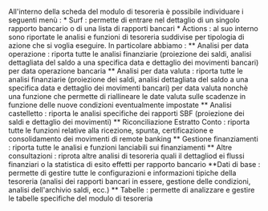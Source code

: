 All'interno della scheda del modulo di tesoreria è possibile individuare i seguenti menù : 
 \* Surf :  permette di entrare nel dettaglio di un singolo rapporto bancario o di una lista di rapporti bancari
 \* Actions :  al suo interno sono riportate le analisi e funzioni di tesoreria suddivise per tipologia di azione che si voglia eseguire. In particolare abbiamo : 
 \*\* Analisi per data operazione :  riporta tutte le analisi finanziarie (proiezione dei saldi, analisi dettagliata del saldo a una specifica data e  dettaglio dei movimenti bancari) per data operazione bancaria
 \*\* Analisi per data valuta :  riporta tutte le analisi finanziarie (proiezione dei saldi, analisi dettagliata del saldo a una specifica data e  dettaglio dei movimenti bancari) per data valuta nonchè una funzione che permette di riallineare le date valuta sulle scadenze in funzione delle nuove condizioni eventualmente impostate
 \*\* Analisi castelletto :  riporta le analisi specifiche dei rapporti SBF (proiezione dei saldi e  dettaglio dei movimenti)
 \*\* Riconciliazione Estratto Conto :  riporta tutte le funzioni relative alla ricezione, spunta, certificazione e consolidamento dei movimenti di remote banking
 \*\* Gestione finanziamenti :  riporta tutte le analisi e funzioni lanciabili sui finanziamenti
 \*\* Altre consultazioni :  riprota altre analisi di tesoreria quali il dettagliod ei flussi finanziari o la statistica di esito effetti per rapporto bancario
 \*\*Dati di base :  permette di gestire tutte le configurazioni e informazioni tipiche della tesoreria (analisi dei rapporti bancari in essere, gestione delle condizioni, analisi dell'archivio saldi, ecc.)
 \*\* Tabelle :  permette di analizzare e gestire le tabelle specifiche del modulo di tesoreria
